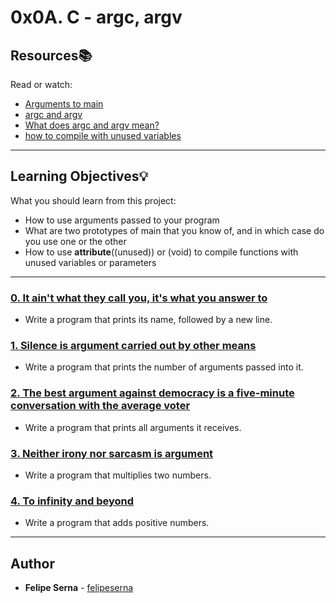 # 0x0A. C - argc, argv

## Resources:books:
Read or watch:
* [Arguments to main](https://intranet.hbtn.io/rltoken/9qSBELMTQW1ldB0yGS6VZQ)
* [argc and argv](https://intranet.hbtn.io/rltoken/WL2UmZcO4fWhIgW-a1vePg)
* [What does argc and argv mean?](https://intranet.hbtn.io/rltoken/hWES8SJFzZJeWm0bBC5v8A)
* [how to compile with unused variables](https://intranet.hbtn.io/rltoken/k7iIVMXLkWDm2D2ATHb6xw)

---
## Learning Objectives:bulb:
What you should learn from this project:

* How to use arguments passed to your program
* What are two prototypes of main that you know of, and in which case do you use one or the other
* How to use __attribute__((unused)) or (void) to compile functions with unused variables or parameters

---

### [0. It ain't what they call you, it's what you answer to](./0-whatsmyname.c)
* Write a program that prints its name, followed by a new line.


### [1. Silence is argument carried out by other means](./1-args.c)
* Write a program that prints the number of arguments passed into it.


### [2. The best argument against democracy is a five-minute conversation with the average voter](./2-args.c)
* Write a program that prints all arguments it receives.


### [3. Neither irony nor sarcasm is argument](./3-mul.c)
* Write a program that multiplies two numbers.


### [4. To infinity and beyond](./4-add.c)
* Write a program that adds positive numbers.

---

## Author
* **Felipe Serna** - [felipeserna](https://github.com/felipeserna)
